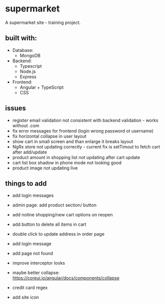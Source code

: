 # supermarket

A supermarket site - training project.

## built with:
- Database: 
  - MongoDB
- Backend: 
  - Typescript
  - Node.js
  - Express
- Frontend: 
  - Angular + TypeScript
  - CSS

## issues
- register email validation not consistent with backend validation - works without .com
- fix error messages for frontend (login wrong password ot username)
- fix horizontal collapse in user layout
- show cart in small screen and than enlarge it breaks layout
- NgRx store not updating correctly - current fix is setTimout to fetch cart after add/update
- product amount in shopping list not updating after cart update
- cart list box shadow in phone mode not looking good
- product image not updating live

## things to add
- add login messages
- admin page: add product section/ button
- add notine shopping/new cart options on reopen
- add button to delete all items in cart
- double click to update address in order page


- add login message
- add page not found
- improve interceptor looks
- maybe better collapse: https://coreui.io/angular/docs/components/collapse
- credit card regex
- add site icon
